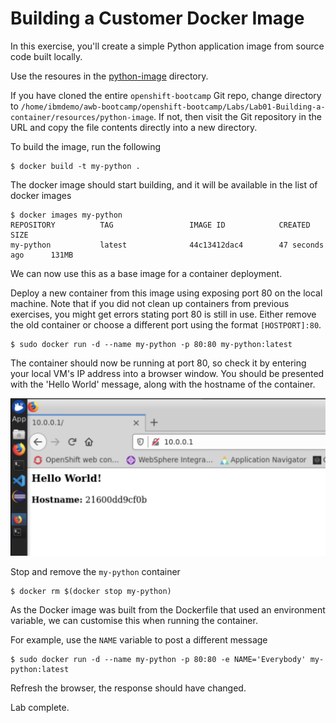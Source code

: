 # Building a Customer Docker Image

In this exercise, you'll create a simple Python application image from source code built locally.

Use the resoures in the [python-image](resources/python-image) directory.

If you have cloned the entire `openshift-bootcamp` Git repo, change directory to `/home/ibmdemo/awb-bootcamp/openshift-bootcamp/Labs/Lab01-Building-a-container/resources/python-image`. If not, then visit the Git repository in the URL and copy the file contents directly into a new directory.

To build the image, run the following

```
$ docker build -t my-python .
```

The docker image should start building, and it will be available in the list of docker images

```
$ docker images my-python
REPOSITORY          TAG                 IMAGE ID            CREATED             SIZE
my-python           latest              44c13412dac4        47 seconds ago      131MB
```

We can now use this as a base image for a container deployment.

Deploy a new container from this image using exposing port 80 on the local machine. Note that if you did not clean up containers from previous exercises, you might get errors stating port 80 is still in use. Either remove the old container or choose a different port using the format `[HOSTPORT]:80`.

```
$ sudo docker run -d --name my-python -p 80:80 my-python:latest
```

The container should now be running at port 80, so check it by entering your local VM's IP address into a browser window. You should be presented with the 'Hello World' message, along with the hostname of the container.

![](img/python-helloworld.png)

Stop and remove the `my-python` container

```
$ docker rm $(docker stop my-python)
```

As the Docker image was built from the Dockerfile that used an environment variable, we can customise this when running the container.

For example, use the `NAME` variable to post a different message

```
$ sudo docker run -d --name my-python -p 80:80 -e NAME='Everybody' my-python:latest
```

Refresh the browser, the response should have changed.

Lab complete.